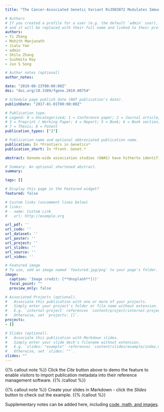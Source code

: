 ```yaml
---
title: "The Cancer-Associated Genetic Variant Rs3903072 Modulates Immune Cells in the Tumor Microenvironment"

# Authors
# If you created a profile for a user (e.g. the default `admin` user), write the username (folder name) here 
# and it will be replaced with their full name and linked to their profile.
authors:
- Yi Zhang
- Mohith Manjunath
- Jialu Yan
- admin
- Shilu Zhang
- Sushmita Roy
- Jun S Song

# Author notes (optional)
author_notes:

date: "2019-08-23T00:00:00Z"
doi: "doi.org/10.3389/fgene.2019.00754"

# Schedule page publish date (NOT publication's date).
publishDate: "2017-01-01T00:00:00Z"

# Publication type.
# Legend: 0 = Uncategorized; 1 = Conference paper; 2 = Journal article;
# 3 = Preprint / Working Paper; 4 = Report; 5 = Book; 6 = Book section;
# 7 = Thesis; 8 = Patent
publication_types: ["2"]

# Publication name and optional abbreviated publication name.
publication: In *Frontiers in Genetics*
publication_short: In *Front. Genet.*

abstract: Genome-wide association studies (GWAS) have hitherto identified several germline variants associated with cancer susceptibility, but the molecular functions of these risk modulators remain largely uncharacterized. Recent studies have begun to uncover the regulatory potential of noncoding GWAS SNPs using epigenetic information in corresponding cancer cell types and matched normal tissues. However, this approach does not explore the potential effect of risk germline variants on other important cell types that constitute the microenvironment of tumor or its precursor. This paper presents evidence that the breast-cancer-associated variant rs3903072 may regulate the expression of CTSW in tumor-infiltrating lymphocytes. CTSW is a candidate tumor-suppressor gene, with expression highly specific to immune cells and also positively correlated with breast cancer patient survival. Integrative analyses suggest a putative causative variant in a GWAS-linked enhancer in lymphocytes that loops to the 3’ end of CTSW through three-dimensional chromatin interaction. Our work thus poses the possibility that a cancer-associated genetic variant could regulate a gene not only in the cell of cancer origin but also in immune cells in the microenvironment, thereby modulating the immune surveillance by T lymphocytes and natural killer cells and affecting the clearing of early cancer initiating cells.

# Summary. An optional shortened abstract.
summary: 

tags: []

# Display this page in the Featured widget?
featured: false

# Custom links (uncomment lines below)
# links:
# - name: Custom Link
#   url: http://example.org

url_pdf: ''
url_code: ''
url_dataset: ''
url_poster: ''
url_project: ''
url_slides: ''
url_source: ''
url_video: ''

# Featured image
# To use, add an image named `featured.jpg/png` to your page's folder. 
image:
  caption: 'Image credit: [**Unsplash**]()'
  focal_point: ""
  preview_only: false

# Associated Projects (optional).
#   Associate this publication with one or more of your projects.
#   Simply enter your project's folder or file name without extension.
#   E.g. `internal-project` references `content/project/internal-project/index.md`.
#   Otherwise, set `projects: []`.
projects:
- []

# Slides (optional).
#   Associate this publication with Markdown slides.
#   Simply enter your slide deck's filename without extension.
#   E.g. `slides: "example"` references `content/slides/example/index.md`.
#   Otherwise, set `slides: ""`.
slides: ""
---
```


{{% callout note %}}
Click the *Cite* button above to demo the feature to enable visitors to import publication metadata into their reference management software.
{{% /callout %}}

{{% callout note %}}
Create your slides in Markdown - click the *Slides* button to check out the example.
{{% /callout %}}

Supplementary notes can be added here, including [code, math, and images](https://wowchemy.com/docs/writing-markdown-latex/).
